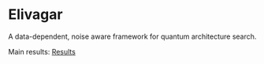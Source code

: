 # Elivagar
A data-dependent, noise aware framework for quantum architecture search.

Main results:
[Results](./imgs/main_braket.png "All results")